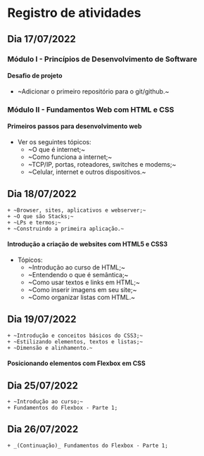 # Registro de atividades
## Dia 17/07/2022
### Módulo I - Princípios de Desenvolvimento de Software
#### Desafio de projeto
- ~Adicionar o primeiro repositório para o git/github.~

### Módulo II - Fundamentos Web com HTML e CSS
#### Primeiros passos para desenvolvimento web
- Ver os seguintes tópicos:
	+ ~O que é internet;~
	+ ~Como funciona a internet;~
	+ ~TCP/IP, portas, roteadores, switches e modems;~
	+ ~Celular, internet e outros dispositivos.~

## Dia 18/07/2022
	+ ~Browser, sites, aplicativos e webserver;~
	+ ~O que são Stacks;~
	+ ~LPs e termos;~
	+ ~Construindo a primeira aplicação.~

#### Introdução a criação de websites com HTML5 e CSS3
- Tópicos:
	+ ~Introdução ao curso de HTML;~
	+ ~Entendendo o que é semântica;~
	+ ~Como usar textos e links em HTML;~
	+ ~Como inserir imagens em seu site;~
	+ ~Como organizar listas com HTML.~

## Dia 19/07/2022
	+ ~Introdução e conceitos básicos do CSS3;~
	+ ~Estilizando elementos, textos e listas;~
	+ ~Dimensão e alinhamento.~

#### Posicionando elementos com Flexbox em CSS
## Dia 25/07/2022
	+ ~Introdução ao curso;~
	+ Fundamentos do Flexbox - Parte 1;

## Dia 26/07/2022
	+ _(Continuação)_ Fundamentos do Flexbox - Parte 1;